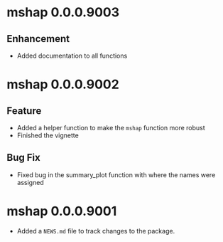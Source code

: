 # mshap 0.0.0.9003

## Enhancement

- Added documentation to all functions

# mshap 0.0.0.9002

## Feature

- Added a helper function to make the `mshap` function more robust
- Finished the vignette

## Bug Fix

- Fixed bug in the summary_plot function with where the names were assigned

# mshap 0.0.0.9001

* Added a `NEWS.md` file to track changes to the package.

